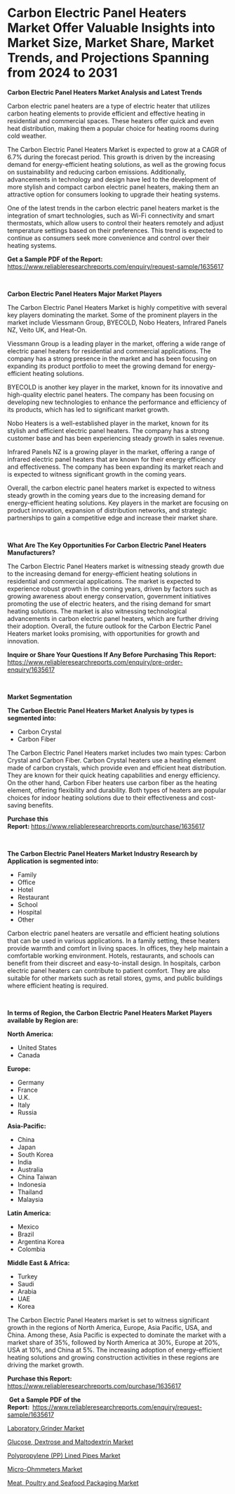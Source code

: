 <p><h1>Carbon Electric Panel Heaters Market Offer Valuable Insights into Market Size, Market Share, Market Trends, and Projections Spanning from 2024 to 2031</h1></p><p><strong>Carbon Electric Panel Heaters Market Analysis and Latest Trends</strong></p>
<p><p>Carbon electric panel heaters are a type of electric heater that utilizes carbon heating elements to provide efficient and effective heating in residential and commercial spaces. These heaters offer quick and even heat distribution, making them a popular choice for heating rooms during cold weather.</p><p>The Carbon Electric Panel Heaters Market is expected to grow at a CAGR of 6.7% during the forecast period. This growth is driven by the increasing demand for energy-efficient heating solutions, as well as the growing focus on sustainability and reducing carbon emissions. Additionally, advancements in technology and design have led to the development of more stylish and compact carbon electric panel heaters, making them an attractive option for consumers looking to upgrade their heating systems.</p><p>One of the latest trends in the carbon electric panel heaters market is the integration of smart technologies, such as Wi-Fi connectivity and smart thermostats, which allow users to control their heaters remotely and adjust temperature settings based on their preferences. This trend is expected to continue as consumers seek more convenience and control over their heating systems.</p></p>
<p><strong>Get a Sample PDF of the Report:&nbsp;</strong> <a href="https://www.reliableresearchreports.com/enquiry/request-sample/1635617">https://www.reliableresearchreports.com/enquiry/request-sample/1635617</a></p>
<p>&nbsp;</p>
<p><strong>Carbon Electric Panel Heaters Major Market Players</strong></p>
<p><p>The Carbon Electric Panel Heaters Market is highly competitive with several key players dominating the market. Some of the prominent players in the market include Viessmann Group, BYECOLD, Nobo Heaters, Infrared Panels NZ, Veito UK, and Heat-On.</p><p>Viessmann Group is a leading player in the market, offering a wide range of electric panel heaters for residential and commercial applications. The company has a strong presence in the market and has been focusing on expanding its product portfolio to meet the growing demand for energy-efficient heating solutions.</p><p>BYECOLD is another key player in the market, known for its innovative and high-quality electric panel heaters. The company has been focusing on developing new technologies to enhance the performance and efficiency of its products, which has led to significant market growth.</p><p>Nobo Heaters is a well-established player in the market, known for its stylish and efficient electric panel heaters. The company has a strong customer base and has been experiencing steady growth in sales revenue.</p><p>Infrared Panels NZ is a growing player in the market, offering a range of infrared electric panel heaters that are known for their energy efficiency and effectiveness. The company has been expanding its market reach and is expected to witness significant growth in the coming years.</p><p>Overall, the carbon electric panel heaters market is expected to witness steady growth in the coming years due to the increasing demand for energy-efficient heating solutions. Key players in the market are focusing on product innovation, expansion of distribution networks, and strategic partnerships to gain a competitive edge and increase their market share.</p></p>
<p>&nbsp;</p>
<p><strong>What Are The Key Opportunities For Carbon Electric Panel Heaters Manufacturers?</strong></p>
<p><p>The Carbon Electric Panel Heaters market is witnessing steady growth due to the increasing demand for energy-efficient heating solutions in residential and commercial applications. The market is expected to experience robust growth in the coming years, driven by factors such as growing awareness about energy conservation, government initiatives promoting the use of electric heaters, and the rising demand for smart heating solutions. The market is also witnessing technological advancements in carbon electric panel heaters, which are further driving their adoption. Overall, the future outlook for the Carbon Electric Panel Heaters market looks promising, with opportunities for growth and innovation.</p></p>
<p><strong>Inquire or Share Your Questions If Any Before Purchasing This Report:</strong> <a href="https://www.reliableresearchreports.com/enquiry/pre-order-enquiry/1635617">https://www.reliableresearchreports.com/enquiry/pre-order-enquiry/1635617</a></p>
<p>&nbsp;</p>
<p><strong>Market Segmentation</strong></p>
<p><strong>The Carbon Electric Panel Heaters Market Analysis by types is segmented into:</strong></p>
<p><ul><li>Carbon Crystal</li><li>Carbon Fiber</li></ul></p>
<p><p>The Carbon Electric Panel Heaters market includes two main types: Carbon Crystal and Carbon Fiber. Carbon Crystal heaters use a heating element made of carbon crystals, which provide even and efficient heat distribution. They are known for their quick heating capabilities and energy efficiency. On the other hand, Carbon Fiber heaters use carbon fiber as the heating element, offering flexibility and durability. Both types of heaters are popular choices for indoor heating solutions due to their effectiveness and cost-saving benefits.</p></p>
<p><strong>Purchase this Report:&nbsp;</strong><a href="https://www.reliableresearchreports.com/purchase/1635617">https://www.reliableresearchreports.com/purchase/1635617</a></p>
<p>&nbsp;</p>
<p><strong>The Carbon Electric Panel Heaters Market Industry Research by Application is segmented into:</strong></p>
<p><ul><li>Family</li><li>Office</li><li>Hotel</li><li>Restaurant</li><li>School</li><li>Hospital</li><li>Other</li></ul></p>
<p><p>Carbon electric panel heaters are versatile and efficient heating solutions that can be used in various applications. In a family setting, these heaters provide warmth and comfort in living spaces. In offices, they help maintain a comfortable working environment. Hotels, restaurants, and schools can benefit from their discreet and easy-to-install design. In hospitals, carbon electric panel heaters can contribute to patient comfort. They are also suitable for other markets such as retail stores, gyms, and public buildings where efficient heating is required.</p></p>
<p>&nbsp;</p>
<p><strong>In terms of Region, the Carbon Electric Panel Heaters Market Players available by Region are:</strong></p>
<p>
    <p> <strong> North America: </strong>
        <ul>
            <li>United States</li>
            <li>Canada</li>
        </ul>
        </p> 
    <p> <strong> Europe: </strong>
        <ul>
            <li>Germany</li>
            <li>France</li>
            <li>U.K.</li>
            <li>Italy</li>
            <li>Russia</li>
        </ul>
        </p> 
    <p> <strong> Asia-Pacific: </strong>
        <ul>
            <li>China</li>
            <li>Japan</li>
            <li>South Korea</li>
            <li>India</li>
            <li>Australia</li>
            <li>China Taiwan</li>
            <li>Indonesia</li>
            <li>Thailand</li>
            <li>Malaysia</li>
        </ul>
        </p> 
    <p> <strong> Latin America: </strong>
        <ul>
            <li>Mexico</li>
            <li>Brazil</li>
            <li>Argentina Korea</li>
            <li>Colombia</li>
        </ul>
        </p> 
    <p> <strong> Middle East & Africa: </strong>
        <ul>
            <li>Turkey</li>
            <li>Saudi</li>
            <li>Arabia</li>
            <li>UAE</li>
            <li>Korea</li>
        </ul>
    </p>
    </p>
<p><p>The Carbon Electric Panel Heaters market is set to witness significant growth in the regions of North America, Europe, Asia Pacific, USA, and China. Among these, Asia Pacific is expected to dominate the market with a market share of 35%, followed by North America at 30%, Europe at 20%, USA at 10%, and China at 5%. The increasing adoption of energy-efficient heating solutions and growing construction activities in these regions are driving the market growth.</p></p>
<p><strong>Purchase this Report: </strong><a href="https://www.reliableresearchreports.com/purchase/1635617">https://www.reliableresearchreports.com/purchase/1635617</a></p>
<p>&nbsp;<strong>Get a Sample PDF of the Report:&nbsp;&nbsp;</strong><a href="https://www.reliableresearchreports.com/enquiry/request-sample/1635617">https://www.reliableresearchreports.com/enquiry/request-sample/1635617</a></p>
<p><strong></strong></p>
<p><p><a href="https://issuu.com/reportprime-2/docs/laboratory-grinder-market-size-2030.pptx">Laboratory Grinder Market</a></p><p><a href="https://github.com/bobicer/Market-Research-Report-List-1/blob/main/glucose-dextrose-and-maltodextrin-market.md">Glucose, Dextrose and Maltodextrin Market</a></p><p><a href="https://issuu.com/reportprime-2/docs/polypropylene-pp-lined-pipes-market-size-2030.pptx">Polypropylene (PP) Lined Pipes Market</a></p><p><a href="https://github.com/globismark/Market-Research-Report-List-1/blob/main/micro-ohmmeters-market.md">Micro-Ohmmeters Market</a></p><p><a href="https://github.com/timeliteaut/Market-Research-Report-List-1/blob/main/meat-poultry-and-seafood-packaging-market.md">Meat, Poultry and Seafood Packaging Market</a></p></p>